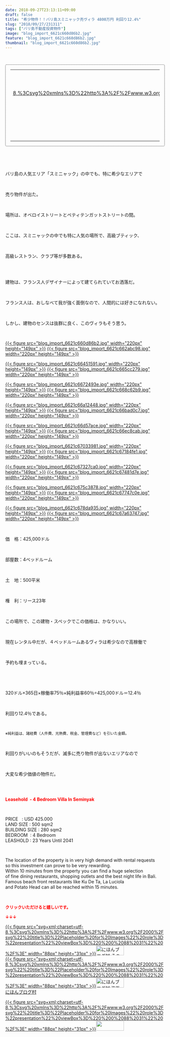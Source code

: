 ```yaml
---
date: 2018-09-27T23:13:11+09:00
draft: false
title: "希少物件！！バリ島スミニャック売ヴィラ 4800万円 利回り12.4%"
slug: "2018/09/27/231311"
tags: ["バリ島不動産投資物件"]
image: "blog_import_6621c660d86b2.jpg"
feature: "blog_import_6621c660d86b2.jpg"
thumbnail: "blog_import_6621c660d86b2.jpg"
---
```

<p> </p><div contenteditable="false" style="padding: 15px; border-radius: 4px; border: 1px dotted currentColor; border-image: none;"><table border="0" cellpadding="0" cellspacing="0" style="margin: 0px; table-layout: fixed;" width="100%">	<tbody width="100%">		<tr>			<td aligin="center" style="vertical-align: middle;" width="95"><span style="text-align: center; display: block;"><a alt0="AmebaAffiliate" alt1="稼げる人の常識、稼げない人の常識" alt2="Amazon" alt3="https://images-fe.ssl-images-amazon.com/images/I/51Ft8zEBpkL._SL160_.jpg" alt4="1" href="4802110227?SubscriptionId=AKIAJLD6FH2TADXIQKDQ&amp;tag=amebablog-a2371184-22&amp;linkCode=xm2&amp;camp=2025&amp;creative=165953&amp;creativeASIN=4802110227" target="_blank">{{< figure src="svg+xml;charset=utf-8,%3Csvg%20xmlns%3D%22http%3A%2F%2Fwww.w3.org%2F2000%2Fsvg%22%20title%3D%22Placeholder%20for%20Images%22%20role%3D%22presentation%22%20viewBox%3D%220%200%201%201%22%20%2F%3E"  >}}<noscript><img alt="稼げる人の常識、稼げない人の常識" border="0" data-img="affiliate" src="https://images-fe.ssl-images-amazon.com/images/I/51Ft8zEBpkL._SL160_.jpg" style="margin: 0px; vertical-align: middle; max-width: 95px;"></noscript></a></span></td>			<td style="line-height: 1.5; padding-left: 15px; vertical-align: middle;"><a alt0="AmebaAffiliate" alt1="稼げる人の常識、稼げない人の常識" alt2="Amazon" alt3="https://images-fe.ssl-images-amazon.com/images/I/51Ft8zEBpkL._SL160_.jpg" alt4="1" href="4802110227?SubscriptionId=AKIAJLD6FH2TADXIQKDQ&amp;tag=amebablog-a2371184-22&amp;linkCode=xm2&amp;camp=2025&amp;creative=165953&amp;creativeASIN=4802110227" target="_blank">稼げる人の常識、稼げない人の常識</a>			<div style="padding: 3px 0px;">1,200円</div>			<div style="font-size: 0.83em;">Amazon</div></td>		</tr>	</tbody></table></div><p> </p><p> </p><p>バリ島の人気エリア「スミニャック」の中でも、特に希少なエリアで</p><p> </p><p>売り物件が出た。</p><p> </p><p>場所は、オベロイストリートとペティテンガットストリートの間。</p><p> </p><p>ここは、スミニャックの中でも特に人気の場所で、高級ブティック、</p><p> </p><p>高級レストラン、クラブ等が多数ある。</p><p> </p><p><br/>建物は、フランス人デザイナーによって建てられていてお洒落だ。</p><p> </p><p>フランス人は、おしなべて我が強く面倒なので、人間的には好きになれない。</p><p> </p><p>しかし、建物のセンスは抜群に良く、このヴィラもそう思う。</p><p> </p><p><a href="blog_import_6621c660d86b2.jpg">{{< figure src="blog_import_6621c660d86b2.jpg" width="220px" height="149px" >}}</a> <a href="blog_import_6621c662abc98.jpg">{{< figure src="blog_import_6621c662abc98.jpg" width="220px" height="149px" >}}</a></p><p><a href="blog_import_6621c66451591.jpg">{{< figure src="blog_import_6621c66451591.jpg" width="220px" height="149px" >}}</a> <a href="blog_import_6621c665cc279.jpg">{{< figure src="blog_import_6621c665cc279.jpg" width="220px" height="149px" >}}</a></p><p><a href="blog_import_6621c6672493e.jpg">{{< figure src="blog_import_6621c6672493e.jpg" width="220px" height="149px" >}}</a> <a href="blog_import_6621c668c62b9.jpg">{{< figure src="blog_import_6621c668c62b9.jpg" width="220px" height="149px" >}}</a></p><p><a href="blog_import_6621c66a12448.jpg">{{< figure src="blog_import_6621c66a12448.jpg" width="220px" height="149px" >}}</a> <a href="blog_import_6621c66bad0c7.jpg">{{< figure src="blog_import_6621c66bad0c7.jpg" width="220px" height="149px" >}}</a></p><p><a href="blog_import_6621c66d57ace.jpg">{{< figure src="blog_import_6621c66d57ace.jpg" width="220px" height="149px" >}}</a> <a href="blog_import_6621c66ec8cab.jpg">{{< figure src="blog_import_6621c66ec8cab.jpg" width="220px" height="149px" >}}</a></p><p><a href="blog_import_6621c67033981.jpg">{{< figure src="blog_import_6621c67033981.jpg" width="220px" height="149px" >}}</a> <a href="blog_import_6621c67184fe1.jpg">{{< figure src="blog_import_6621c67184fe1.jpg" width="220px" height="149px" >}}</a></p><p><a href="blog_import_6621c67327ca0.jpg">{{< figure src="blog_import_6621c67327ca0.jpg" width="220px" height="149px" >}}</a> <a href="blog_import_6621c67481d7e.jpg">{{< figure src="blog_import_6621c67481d7e.jpg" width="220px" height="149px" >}}</a></p><p><a href="blog_import_6621c675c3878.jpg">{{< figure src="blog_import_6621c675c3878.jpg" width="220px" height="149px" >}}</a> <a href="blog_import_6621c67747c0e.jpg">{{< figure src="blog_import_6621c67747c0e.jpg" width="220px" height="149px" >}}</a></p><p><a href="blog_import_6621c678da935.jpg">{{< figure src="blog_import_6621c678da935.jpg" width="220px" height="149px" >}}</a> <a href="blog_import_6621c67a63747.jpg">{{< figure src="blog_import_6621c67a63747.jpg" width="220px" height="149px" >}}</a></p><p> </p><p>価　格：425,000ドル</p><p> </p><p>部屋数：4ベッドルーム</p><p> </p><p>土　地：500平米</p><p> </p><p>権　利：リース23年</p><p> </p><p>この場所で、この建物・スペックでこの価格は、かなりいい。</p><p> </p><p>現在レンタル中だが、４ベッドルームあるヴィラは希少なので高稼働で</p><p> </p><p>予約も埋まっている。</p><p> </p><p> </p><p>320ドル×365日×稼働率75％×純利益率60％÷425,000ドル＝12.4％</p><p> </p><p>利回り12.4％である。</p><p> </p><p><span style="font-size: 0.83em;">※純利益は、諸経費（人件費、光熱費、税金、管理費など）を引いた金額。</span></p><p> </p><p>利回りがいいのもそうだが、滅多に売り物件が出ないエリアなので</p><p> </p><p>大変な希少価値の物件だ。</p><p> </p><p><br/><span style="font-weight: bold;"><span style="color: rgb(255, 0, 0);">Leasehold  - 4 Bedroom Villa In Seminyak</span></span></p><p> </p><p>PRICE   : USD 425.000<br/>LAND SIZE : 500 sqm2<br/>BUILDING SIZE : 280 sqm2<br/>BEDROOM  : 4 Bedroom<br/>LEASHOLD : 23 Years Until 2041</p><p> </p><p>The location of the property is in very high demand with rental requests<br/>so this investment can prove to be very rewarding.<br/>Within 10 minutes from the property you can find a huge selection<br/>of fine dining restaurants, shopping outlets and the best night life in Bali.<br/>Famous beach front restaurants like Ku De Ta, La Luciola<br/>and Potato Head can all be reached within 15 minutes.</p><p> </p><p><font color="#ff0000" size="2"><strong>クリックいただけると嬉しいです。</strong></font></p><p><font color="#ff0000" size="2"><strong>↓↓↓</strong></font></p><p><a href="ranking.html?p_cid=01260127" id="&amp;blogmura_banner" target="_blank">{{< figure src="svg+xml;charset=utf-8,%3Csvg%20xmlns%3D%22http%3A%2F%2Fwww.w3.org%2F2000%2Fsvg%22%20title%3D%22Placeholder%20for%20Images%22%20role%3D%22presentation%22%20viewBox%3D%220%200%2088%2031%22%20%2F%3E" width="88px" height="31px" >}}<noscript><img alt="にほんブログ村 その他生活ブログ 不動産投資へ" border="0" height="31" src="https://img-proxy.blog-video.jp/images?url=http%3A%2F%2Flife.blogmura.com%2Fhudousantoushi%2Fimg%2Fhudousantoushi88_31.gif" width="88"></noscript></a><br/><a href="ranking.html?p_cid=01260127" target="_blank">{{< figure src="svg+xml;charset=utf-8,%3Csvg%20xmlns%3D%22http%3A%2F%2Fwww.w3.org%2F2000%2Fsvg%22%20title%3D%22Placeholder%20for%20Images%22%20role%3D%22presentation%22%20viewBox%3D%220%200%2088%2031%22%20%2F%3E" width="88px" height="31px" >}}<noscript><img alt="にほんブログ村 海外生活ブログ バリ島情報へ" border="0" height="31" src="https://img-proxy.blog-video.jp/images?url=http%3A%2F%2Foverseas.blogmura.com%2Fbali%2Fimg%2Fbali88_31.gif" width="88"></noscript></a><br/><a href="ranking.html?p_cid=01260127" target="_blank">にほんブログ村</a></p><p><a href="link.php?1804582" title="人気ブログランキングへ">{{< figure src="svg+xml;charset=utf-8,%3Csvg%20xmlns%3D%22http%3A%2F%2Fwww.w3.org%2F2000%2Fsvg%22%20title%3D%22Placeholder%20for%20Images%22%20role%3D%22presentation%22%20viewBox%3D%220%200%2088%2031%22%20%2F%3E" width="88px" height="31px" >}}<noscript><img border="0" height="31" src="https://blog.with2.net/img/banner/banner_22.gif" width="88"></noscript></a></p><p> </p>

